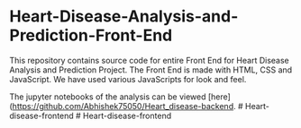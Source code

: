 # Heart-Disease-Analysis-and-Prediction-Front-End



This repository contains source code for entire Front End for Heart Disease Analysis and Prediction Project.
The Front End is made with HTML, CSS and JavaScript. We have used various JavaScripts for look and feel.

The jupyter notebooks of the analysis can be viewed [here](https://github.com/Abhishek75050/Heart_disease-backend.
#   H e a r t - d i s e a s e - f r o n t e n d 
 
 #   H e a r t - d i s e a s e - f r o n t e n d 
 
 
